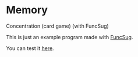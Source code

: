 # Memory
Concentration (card game) (with FuncSug)

This is just an example program made with [FuncSug](https://github.com/cl4cnam/funcSug).

You can test it [here](https://cl4cnam.github.io/Memory/memory.html).
